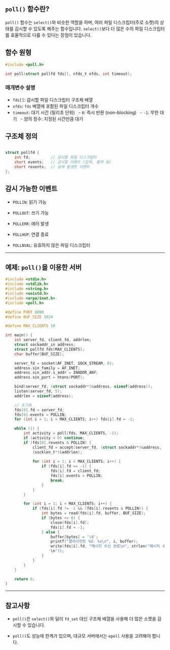 ##  `poll()` 함수란?  

`poll()` 함수는 `select()`와 비슷한 역할을 하며, 여러 파일 디스크립터(주로 소켓)의 상태를 감시할 수 있도록 해주는 함수입니다. `select()`보다 더 많은 수의 파일 디스크립터를 효율적으로 다룰 수 있다는 장점이 있습니다. 

##  함수 원형  

```c
#include <poll.h>  

int poll(struct pollfd fds[], nfds_t nfds, int timeout);
```

### 매개변수 설명  

- `fds[]`: 감시할 파일 디스크립터 구조체 배열
- `nfds`: `fds` 배열에 포함된 파일 디스크립터 개수
- `timeout`: 대기 시간 (밀리초 단위)
  - `0`: 즉시 반환 (non-blocking)
  - `-1`: 무한 대기
  - 양의 정수: 지정된 시간만큼 대기  

##  구조체 정의
  

```c

struct pollfd {
    int fd;         // 감시할 파일 디스크립터
    short events;   // 감시할 이벤트 (입력, 출력 등)
    short revents;  // 실제 발생한 이벤트
};

```
##  감시 가능한 이벤트  

- `POLLIN`: 읽기 가능

- `POLLOUT`: 쓰기 가능

- `POLLERR`: 에러 발생

- `POLLHUP`: 연결 종료

- `POLLNVAL`: 유효하지 않은 파일 디스크립터  

---
## 예제: `poll()`을 이용한 서버

  
```c
#include <stdio.h>
#include <stdlib.h>
#include <string.h>
#include <unistd.h>
#include <arpa/inet.h>
#include <poll.h>  

#define PORT 8080
#define BUF_SIZE 1024

#define MAX_CLIENTS 10  

int main() {
    int server_fd, client_fd, addrlen;
    struct sockaddr_in address;
    struct pollfd fds[MAX_CLIENTS];
    char buffer[BUF_SIZE];  

    server_fd = socket(AF_INET, SOCK_STREAM, 0);
    address.sin_family = AF_INET;
    address.sin_addr.s_addr = INADDR_ANY;
    address.sin_port = htons(PORT);  

    bind(server_fd, (struct sockaddr*)&address, sizeof(address));
    listen(server_fd, 5);
    addrlen = sizeof(address);  

    // 초기화
    fds[0].fd = server_fd;
    fds[0].events = POLLIN;
    for (int i = 1; i < MAX_CLIENTS; i++) fds[i].fd = -1;  

    while (1) {
        int activity = poll(fds, MAX_CLIENTS, -1);
        if (activity < 0) continue;
        if (fds[0].revents & POLLIN) {
            client_fd = accept(server_fd, (struct sockaddr*)&address, 
            (socklen_t*)&addrlen);
            
            for (int i = 1; i < MAX_CLIENTS; i++) {
                if (fds[i].fd == -1) {
                    fds[i].fd = client_fd;
                    fds[i].events = POLLIN;
                    break;
                }
            }
        }  

        for (int i = 1; i < MAX_CLIENTS; i++) {
            if (fds[i].fd != -1 && (fds[i].revents & POLLIN)) {
                int bytes = read(fds[i].fd, buffer, BUF_SIZE);
                if (bytes <= 0) {
                    close(fds[i].fd);
                    fds[i].fd = -1;
                } else {
                    buffer[bytes] = '\0';
                    printf("클라이언트 %d: %s\n", i, buffer);
                    write(fds[i].fd, "메시지 수신 완료\n", strlen("메시지 수신 완료
                    \n"));
                }
            }
        }
    }  

    return 0;
}

```

---
##  참고사항  

- `poll()`은 `select()`와 달리 `fd_set` 대신 구조체 배열을 사용해 더 많은 소켓을 감시할 수 있습니다.

- `poll()`도 성능에 한계가 있으며, 대규모 서버에서는 `epoll` 사용을 고려해야 합니다.